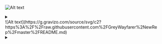 ![Alt text](https://g.gravizo.com/source/svg/c1?https%3A%2F%2Fraw.githubusercontent.com%2FGreyWayfarer%2FNewRep%2Fmaster%2FREADME.md)
<details> 
<summary></summary>
c1
  digraph G {
    END -> A [label="A-Z, a-z, 0-9"];
    END -> B [label="space"];
    A -> S [label="A-Z, a-z, _"];
    S -> B [label="space"];
    B -> A [label="A-Z, a-z, 0-9"];
    A -> A [label="A-Z, a-z, 0-9"];
  }
c1
</details>
![Alt text](https://g.gravizo.com/source/svg/c2?https%3A%2F%2Fraw.githubusercontent.com%2FGreyWayfarer%2NewRep%2Fmaster%2FREADME.md)
<details> 
<summary></summary>
c2
  digraph S {
    END -> H [label="space"];
    END -> S [label="0-9"];
    END -> G [label="F, f, L, l"];
    END -> F [label="0-9"];
    END -> E [label="-[1-9], 1-9"];
    END -> C [label="0-9"];
    END -> A [label="0-9"];
    S -> H [label="space"];
    H -> G [label="F, f, L, l"];
    G -> F [label="0-9"];
    F -> F [label="0-9"];
    F -> E [label="-[1-9], 1-9"];
    G -> E [label="-[1-9], 1-9"];
    E -> D [label="e, E"];
    D -> C [label="0-9"];
    C -> C [label="0-9"];
    C -> B [label="."];
    D -> B [label="."];
    B -> A [label="0-9"];
    A -> S [label="1-9"];
    B -> S [label="0, 1-9"];
  }
c2
</details>
